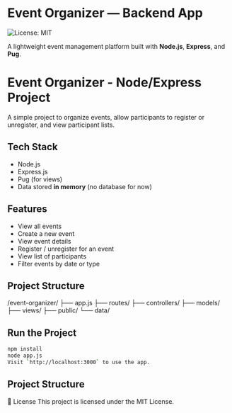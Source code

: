 # Event Organizer — Backend App
![License: MIT](https://img.shields.io/badge/License-MIT-yellow.svg)

A lightweight event management platform built with **Node.js**, **Express**, and **Pug**.

# Event Organizer - Node/Express Project

A simple project to organize events, allow participants to register or unregister, and view participant lists.

## Tech Stack
- Node.js
- Express.js
- Pug (for views)
- Data stored **in memory** (no database for now)

## Features
- View all events
- Create a new event
- View event details
- Register / unregister for an event
- View list of participants
- Filter events by date or type

## Project Structure
/event-organizer/
├── app.js
├── routes/
├── controllers/
├── models/
├── views/
├── public/
└── data/

## Run the Project
```bash
npm install
node app.js
Visit `http://localhost:3000` to use the app. 
```
## Project Structure
📄 License
This project is licensed under the MIT License.